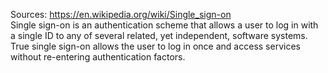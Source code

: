 Sources:
https://en.wikipedia.org/wiki/Single_sign-on
\
Single sign-on is an authentication scheme that allows a user to log in with a single ID to any of several related, yet independent, software systems. True single sign-on allows the user to log in once and access services without re-entering authentication factors.
